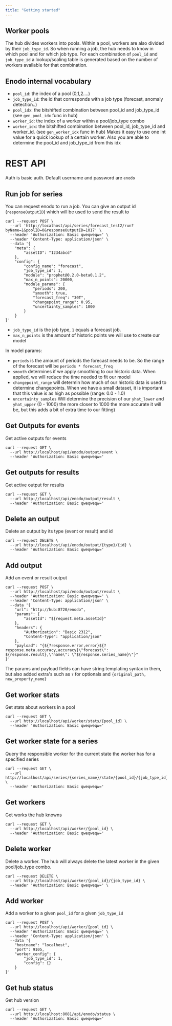 ```yaml
---
title: "Getting started"
---
```



## Worker pools
The hub divides workers into pools. Within a pool, workers are also divided by their `job_type_id`. So when running a job, the hub needs to know in which pool and for which job type. For each combination of `pool_id` and `job_type_id` a lookup/scaling table is generated based on the number of workers available for that combination.

## Enodo internal vocabulary
- `pool_id`: the index of a pool (0,1,2....)
- `job_type_id`: the id that corresponds with a job type (forecast, anomaly detection..)
- `pool_idx`: the bitshifted combination between pool_id and job_type_id (see `gen_pool_idx` func in hub)
- `worker_id`: the index of a worker within a pool/job_type combo
- `worker_idx`: the bitshifted combination between pool_id, job_type_id and worker_id. (see `gen_worker_idx` func in hub) Makes it easy to use one int value for a quick lookup of a certain worker. Also you are able to determine the pool_id and job_type_id from this idx

# REST API

Auth is basic auth. Default username and password are `enodo`

## Run job for series
You can request enodo to run a job. You can give an output id (`responseOutputID`) which will be used to send the result to

```
curl --request POST \
  --url 'http://localhost/api/series/forecast_test2/run?byName=1&poolID=0&responseOutputID=1017' \
  --header 'Authorization: Basic qweqweqw=' \
  --header 'Content-Type: application/json' \
  --data '{
	"meta": {
		"assetID": "1234abcd"
	},
	"config": {
		"config_name": "forecast",
		"job_type_id": 1,
		"module": "prophet@0.2.0-beta0.1.2",
		"max_n_points": 20000,
		"module_params": {
			"periods": 200,
			"smooth": true,
			"forecast_freq": "30T",
			"changepoint_range": 0.95,
			"uncertainty_samples": 1000
		}
	}
}'
```

- `job_type_id` is the job type, `1` equals a forecast job.
- `max_n_points` is the amount of historic points we will use to create our model

In model params:

- `periods` is the amount of periods the forecast needs to be. So the range of the forecast will be `periods * forecast_freq`
- `smooth` determines if we apply smoothing to our historic data. When applied, we will reduce the time needed to fit our model
- `changepoint_range` will determin how much of our historic data is used to determine changepoints. When we have a small dataset, it is important that this value is as high as possible (range: 0.0 - 1.0)
- `uncertainty_samples` Will determine the precision of our `yhat_lower` and `yhat_upper` (0 - 1000) the more closer to 1000 the more accurate it will be, but this adds a bit of extra time to our fitting)


## Get Outputs for events
Get active outputs for events

```
curl --request GET \
  --url http://localhost/api/enodo/output/event \
  --header 'Authorization: Basic qweqweqw='
```

## Get outputs for results
Get active output for results

```
curl --request GET \
  --url http://localhost/api/enodo/output/result \
  --header 'Authorization: Basic qweqweqw='
```

## Delete an output
Delete an output by its type (event or result) and id

```
curl --request DELETE \
  --url http://localhost/api/enodo/output/{type}/{id} \
  --header 'Authorization: Basic qweqweqw='
```

## Add output
Add an event or result output

```
curl --request POST \
  --url http://localhost/api/enodo/output/result \
  --header 'Authorization: Basic qweqweqw=' \
  --header 'Content-Type: application/json' \
  --data '{
	"url": "http://hub:8720/enodo",
	"params": {
		"assetId": "${request.meta.assetId}"
	},
	"headers": {
		"Authorization": "Basic 2312",
		"Content-Type": "application/json"
	},
	"payload": "{${?response.error,error}${?response.meta.accuracy,accuracy}\"forecast\": ${response.result},\"name\": \"${response.series_name}\"}"
}'
```

The params and payload fields can have string templating syntax in them, but also added extra's such as `?` for optionals and `{original_path, new_property_name}`

## Get worker stats
Get stats about workers in a pool

```
curl --request GET \
  --url http://localhost/api/worker/stats/{pool_id} \
  --header 'Authorization: Basic qweqweqw='
```

## Get worker state for a series
Query the responsible worker for the current state the worker has for a specified series

```
curl --request GET \
  --url http://localhost/api/series/{series_name}/state/{pool_id}/{job_type_id} \
  --header 'Authorization: Basic qweqweqw='
```


## Get workers
Get works the hub knowns

```
curl --request GET \
  --url http://localhost/api/worker/{pool_id} \
  --header 'Authorization: Basic qweqweqw='
```

## Delete worker
Delete a worker. The hub will always delete the latest worker in the given pool/job_type combo.

```
curl --request DELETE \
  --url http://localhost/api/worker/{pool_id}/{job_type_id} \
  --header 'Authorization: Basic qweqweqw=' \
```

## Add worker
Add a worker to a given `pool_id` for a given `job_type_id`

```
curl --request POST \
  --url http://localhost/api/worker/{pool_id} \
  --header 'Authorization: Basic qweqweqw=' \
  --header 'Content-Type: application/json' \
  --data '{
	"hostname": "localhost",
	"port": 9105,
	"worker_config": {
		"job_type_id": 1,
		"config": {}
	}
}'
```

## Get hub status
Get hub version

```
curl --request GET \
  --url http://localhost:8081/api/enodo/status \
  --header 'Authorization: Basic qweqweqw='
```